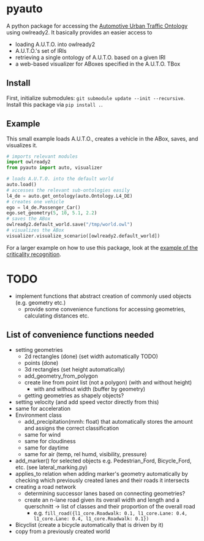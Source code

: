 # pyauto

A python package for accessing the [Automotive Urban Traffic Ontology](https://github.com/lu-w/auto/) using owlready2.
It basically provides an easier access to
- loading A.U.T.O. into owlready2
- A.U.T.O.'s set of IRIs
- retrieving a single ontology of A.U.T.O. based on a given IRI
- a web-based visualizer for ABoxes specified in the A.U.T.O. TBox

## Install

First, initialize submodules: `git submodule update --init --recursive`.
Install this package via `pip install .`.

## Example

This small example loads A.U.T.O., creates a vehicle in the ABox, saves, and visualizes it.

```python
# imports relevant modules
import owlready2
from pyauto import auto, visualizer

# loads A.U.T.O. into the default world
auto.load()
# accesses the relevant sub-ontologies easily
l4_de = auto.get_ontology(auto.Ontology.L4_DE)
# creates one vehicle
ego = l4_de.Passenger_Car()
ego.set_geometry(5, 10, 5.1, 2.2)
# saves the ABox
owlready2.default_world.save("/tmp/world.owl")
# visualizes the ABox
visualizer.visualize_scenario([owlready2.default_world])
```

For a larger example on how to use this package, look at the [example of the criticality recognition](https://github.com/lu-w/criticality-recognition/blob/main/inputs/example_fuc_2_3.py).

# TODO
- implement functions that abstract creation of commonly used objects (e.g. geometry etc.)
  - provide some convenience functions for accessing geometries, calculating distances etc.

## List of convenience functions needed

- setting geometries
  - 2d rectangles (done) (set width automatically TODO)
  - points (done)
  - 3d rectangles (set height automatically)
  - add_geometry_from_polygon
  - create line from point list (not a polygon) (with and without height)
    - with and without width (buffer by geometry)
  - getting geometries as shapely objects?
- setting velocity (and add speed vector directly from this)
- same for acceleration
- Environment class
  - add_precipitation(mmh: float) that automatically stores the amount and assigns the correct classification
  - same for wind
  - same for cloudiness
  - same for daytime
  - same for air (temp, rel humd, visibility, pressure)
- add_marker() for selected objects e.g. Pedestrian_Ford, Bicycle_Ford, etc. (see lateral_marking.py)
- applies_to relation when adding marker's geometry automatically by checking which previously created lanes and their roads it intersects
- creating a road network
  - determining successor lanes based on connecting geometries?
  - create an n-lane road given its overall width and length and a querschnitt -> list of classes and their proportion of the overall road
    - e.g. `fill_road({l1_core.Roadwalk: 0.1, l1_core.Lane: 0.4, l1_core.Lane: 0.4, l1_core.Roadwalk: 0.1})`
- Bicyclist (create a bicycle automatically that is driven by it)
- copy from a previously created world